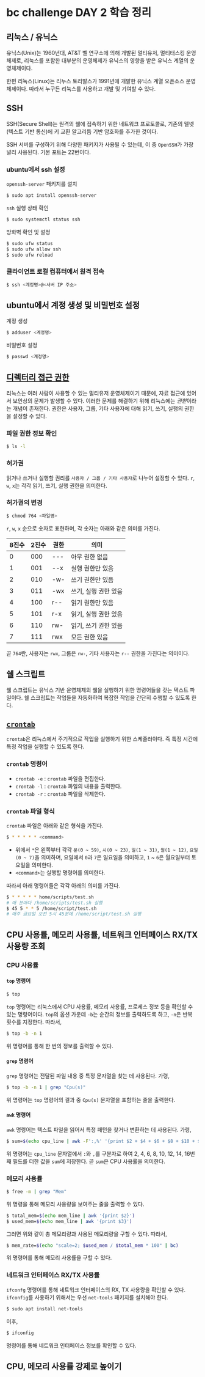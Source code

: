 # bc challenge DAY 2 학습 정리

## 리눅스 / 유닉스

유닉스(Unix)는 1960년대, AT&T 벨 연구소에 의해 개발된 멀티유저, 멀티태스킹 운영체제로, 리눅스를 포함한 대부분의 운영체제가 유닉스의 영향을 받은 유닉스 계열의 운영체제이다.

한편 리눅스(Linux)는 리누스 토리발스가 1991년에 개발한 유닉스 계열 오픈소스 운영체제이다. 따라서 누구든 리눅스를 사용하고 개발 및 기여할 수 있다.

## SSH

SSH(Secure Shell)는 원격의 쉘에 접속하기 위한 네트워크 프로토콜로, 기존의 텔넷(텍스트 기반 통신)에 키 교환 알고리듬 기반 암호화를 추가한 것이다.

SSH 서버를 구성하기 위해 다양한 패키지가 사용될 수 있는데, 이 중 `OpenSSH`가 가장 널리 사용된다. 기본 포트는 22번이다.

### ubuntu에서 ssh 설정

`openssh-server` 패키지를 설치

```bash
$ sudo apt install openssh-server
```

`ssh` 실행 상태 확인

```bash
$ sudo systemctl status ssh
```

방화벽 확인 및 설정

```bash
$ sudo ufw status
$ sudo ufw allow ssh
$ sudo ufw reload
```

### 클라이언트 로컬 컴퓨터에서 원격 접속

```bash
$ ssh <계정명>@<서버 IP 주소>
```

## ubuntu에서 계정 생성 및 비밀번호 설정

계정 생성

```bash
$ adduser <계정명>
```

비밀번호 설정

```bash
$ passwd <계정명>
```

## [디렉터리 접근 권한](https://inpa.tistory.com/entry/LINUX-%F0%9F%93%9A-%ED%8C%8C%EC%9D%BC-%EA%B6%8C%ED%95%9C-%EC%86%8C%EC%9C%A0%EA%B6%8C%ED%97%88%EA%B0%80%EA%B6%8C-%F0%9F%92%AF-%EC%A0%95%EB%A6%AC)

리눅스는 여러 사람이 사용할 수 있는 멀티유저 운영체제이기 때문에, 자료 접근에 있어서 보안상의 문제가 발생할 수 있다. 이러한 문제를 해결하기 위해 리눅스에는 *권한*이라는 개념이 존재한다. 권한은 사용자, 그룹, 기타 사용자에 대해 읽기, 쓰기, 실행의 권한을 설정할 수 있다.

### 파일 권한 정보 확인

```bash
$ ls -l
```

### 허가권

읽거나 쓰거나 실행할 권리를 `사용자 / 그룹 / 기타 사용자`로 나누어 설정할 수 있다. `r`, `w`, `x`는 각각 읽기, 쓰기, 실행 권한을 의미한다.

### 허가권의 변경

```bash
$ chmod 764 <파일명>
```

`r`, `w`, `x` 순으로 숫자로 표현하며, 각 숫자는 아래와 같은 의미를 가진다.

| 8진수 | 2진수 | 권한 | 의미                 |
| ----- | ----- | ---- | -------------------- |
| 0     | 000   | ---  | 아무 권한 없음       |
| 1     | 001   | --x  | 실행 권한만 있음     |
| 2     | 010   | -w-  | 쓰기 권한만 있음     |
| 3     | 011   | -wx  | 쓰기, 실행 권한 있음 |
| 4     | 100   | r--  | 읽기 권한만 있음     |
| 5     | 101   | r-x  | 읽기, 실행 권한 있음 |
| 6     | 110   | rw-  | 읽기, 쓰기 권한 있음 |
| 7     | 111   | rwx  | 모든 권한 있음       |

곧 `764`란, 사용자는 `rwx`, 그룹은 `rw-`, 기타 사용자는 `r--` 권한을 가진다는 의미이다.

## 쉘 스크립트

쉘 스크립트는 유닉스 기반 운영체제의 쉘을 실행하기 위한 명령어들을 갖는 텍스트 파일이다. 쉘 스크립트는 작업들을 자동화하여 복잡한 작업을 간단히 수행할 수 있도록 한다.

## [`crontab`](https://jdm.kr/blog/2)

`crontab`은 리눅스에서 주기적으로 작업을 실행하기 위한 스케줄러이다. 즉 특정 시간에 특정 작업을 실행할 수 있도록 한다.

### `crontab` 명령어

- `crontab -e` : `crontab` 파일을 편집한다.
- `crontab -l` : `crontab` 파일의 내용을 출력한다.
- `crontab -r` : `crontab` 파일을 삭제한다.

### `crontab` 파일 형식

`crontab` 파일은 아래와 같은 형식을 가진다.

```bash
$ * * * * * <command>
```

- 위에서 `*`은 왼쪽부터 각각 `분(0 ~ 59)`, `시(0 ~ 23)`, `일(1 ~ 31)`, `월(1 ~ 12)`, `요일(0 ~ 7)`을 의미하며, 요일에서 `0`과 `7`은 일요일을 의미하고, `1` ~ `6`은 월요일부터 토요일을 의미한다.
- `<command>`는 실행할 명령어를 의미한다.

따라서 아래 명령어들은 각각 아래의 의미를 가진다.

```bash
$ * * * * * home/scripts/test.sh
# 매 분마다 /home/scripts/test.sh 실행
$ 45 5 * * 5 /home/script/test.sh
# 매주 금요일 오전 5시 45분에 /home/script/test.sh 실행
```

## CPU 사용률, 메모리 사용률, 네트워크 인터페이스 RX/TX 사용량 조회

### CPU 사용률

#### `top` 명령어

```bash
$ top
```

`top` 명령어는 리눅스에서 CPU 사용률, 메모리 사용률, 프로세스 정보 등을 확인할 수 있는 명령어이다. `top`의 옵션 가운데 `-b`는 순간의 정보를 출력하도록 하고, `-n`은 반복 횟수를 지정한다. 따라서,

```bash
$ top -b -n 1
```

위 명령어를 통해 한 번의 정보를 출력할 수 있다.

#### `grep` 명령어

`grep` 명령어는 전달된 파일 내용 중 특정 문자열을 찾는 데 사용된다. 가령,

```bash
$ top -b -n 1 | grep "Cpu(s)"
```

위 명령어는 `top` 명령어의 결과 중 `Cpu(s)` 문자열을 포함하는 줄을 출력한다.

#### `awk` 명령어

`awk` 명령어는 텍스트 파일을 읽어서 특정 패턴을 찾거나 변환하는 데 사용된다. 가령,

```bash
$ sum=$(echo cpu_line | awk -F':,%' '{print $2 + $4 + $6 + $8 + $10 + $12 + $14 + $16}')
```

위 명령어는 `cpu_line` 문자열에서 `:`와 `,`를 구분자로 하여 2, 4, 6, 8, 10, 12, 14, 16번째 필드를 더한 값을 `sum`에 저장한다. 곧 `sum`은 CPU 사용률을 의미한다.

### 메모리 사용률

```bash
$ free -m | grep "Mem"
```

위 명령을 통해 메모리 사용량을 보여주는 줄을 출력할 수 있다.

```bash
$ total_mem=$(echo mem_line | awk '{print $2}')
$ used_mem=$(echo mem_line | awk '{print $3}')
```

그러면 위와 같이 총 메모리량과 사용된 메모리량을 구할 수 있다. 따라서,

```bash
$ mem_rate=$(echo "scale=2; $used_mem / $total_mem * 100" | bc)
```

위 명령어를 통해 메모리 사용률을 구할 수 있다.

### 네트워크 인터페이스 RX/TX 사용률

`ifconfg` 명령어를 통해 네트워크 인터페이스의 RX, TX 사용량을 확인할 수 있다. `ifconfig`를 사용하기 위해서는 우선 `net-tools` 패키지를 설치해야 한다.

```bash
$ sudo apt install net-tools
```

이후,

```bash
$ ifconfig
```

명령어를 통해 네트워크 인터페이스 정보를 확인할 수 있다.

## CPU, 메모리 사용률 강제로 높이기
